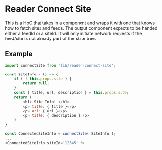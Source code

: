 Reader Connect Site
=======
This is a HoC that takes in a component and wraps it with one that knows how to fetch sites and feeds.
The output component expects to be handed either a feedId or a siteId.  It will only initiate network requests if the feed/site is not already part of the state tree.

## Example

```js
import connectSite from 'lib/reader-connect-site';

const SiteInfo = () => {
	if ( ! this.props.site ) {
		return null;
	}
	const { title, url, description } = this.props.site;
	return (
		<h1> Site Info! </h1>
		<p> title: { title }</p>
		<p> url: { url }</p>
		<p> title: { description }</p>
	)
}

const ConnectedSiteInfo = connectSite( SiteInfo );
...
<ConnectedSiteInfo siteId='12345' /> 
```
